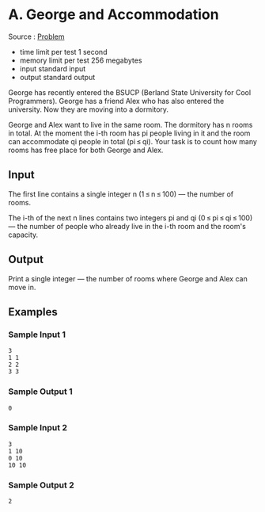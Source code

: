 # A. George and Accommodation

Source : [Problem](https://codeforces.com/problemset/problem/467/A)

-   time limit per test 1 second
-   memory limit per test 256 megabytes
-   input standard input
-   output standard output

George has recently entered the BSUCP (Berland State University for Cool Programmers). George has a friend Alex who has also entered the university. Now they are moving into a dormitory.

George and Alex want to live in the same room. The dormitory has n rooms in total. At the moment the i-th room has pi people living in it and the room can accommodate qi people in total (pi ≤ qi). Your task is to count how many rooms has free place for both George and Alex.

## Input

The first line contains a single integer n (1 ≤ n ≤ 100) — the number of rooms.

The i-th of the next n lines contains two integers pi and qi (0 ≤ pi ≤ qi ≤ 100) — the number of people who already live in the i-th room and the room's capacity.

## Output

Print a single integer — the number of rooms where George and Alex can move in.

## Examples

### Sample Input 1

    3
    1 1
    2 2
    3 3

### Sample Output 1

    0

### Sample Input 2

    3
    1 10
    0 10
    10 10

### Sample Output 2

    2
